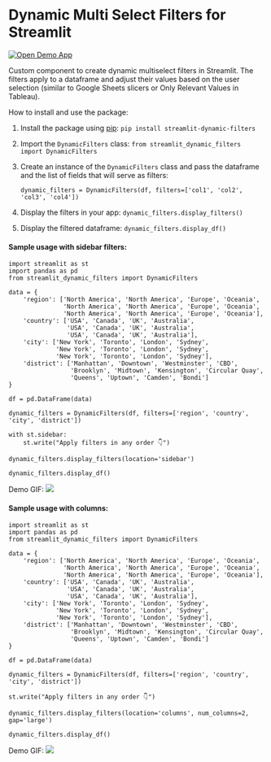 # Dynamic Multi Select Filters for Streamlit
[![Open Demo App](https://static.streamlit.io/badges/streamlit_badge_black_white.svg)](https://dynamic-filters-demo.streamlit.app/)

Custom component to create dynamic multiselect filters in Streamlit. 
The filters apply to a dataframe and adjust their values based on the user selection (similar to Google Sheets slicers or Only Relevant Values in Tableau).

How to install and use the package:
1. Install the package using [pip](https://pypi.org/project/streamlit-dynamic-filters/):
    ```pip install streamlit-dynamic-filters```
2. Import the `DynamicFilters` class:
    ```from streamlit_dynamic_filters import DynamicFilters```
3. Create an instance of the `DynamicFilters` class and pass the dataframe and the list of fields that will serve as filters:

    ```dynamic_filters = DynamicFilters(df, filters=['col1', 'col2', 'col3', 'col4'])```
4. Display the filters in your app:
    ```dynamic_filters.display_filters()```
5. Display the filtered dataframe:
    ```dynamic_filters.display_df()```


#### Sample usage with sidebar filters:

```
import streamlit as st
import pandas as pd
from streamlit_dynamic_filters import DynamicFilters

data = {
    'region': ['North America', 'North America', 'Europe', 'Oceania',
               'North America', 'North America', 'Europe', 'Oceania',
               'North America', 'North America', 'Europe', 'Oceania'],
    'country': ['USA', 'Canada', 'UK', 'Australia',
                'USA', 'Canada', 'UK', 'Australia',
                'USA', 'Canada', 'UK', 'Australia'],
    'city': ['New York', 'Toronto', 'London', 'Sydney',
             'New York', 'Toronto', 'London', 'Sydney',
             'New York', 'Toronto', 'London', 'Sydney'],
    'district': ['Manhattan', 'Downtown', 'Westminster', 'CBD',
                 'Brooklyn', 'Midtown', 'Kensington', 'Circular Quay',
                 'Queens', 'Uptown', 'Camden', 'Bondi']
}

df = pd.DataFrame(data)

dynamic_filters = DynamicFilters(df, filters=['region', 'country', 'city', 'district'])

with st.sidebar:
    st.write("Apply filters in any order 👇")

dynamic_filters.display_filters(location='sidebar')

dynamic_filters.display_df()
```

Demo GIF:
<img src="https://i.postimg.cc/x1zDwgwh/dynamic-filters-demo-1.gif"/>   

#### Sample usage with columns:

```
import streamlit as st
import pandas as pd
from streamlit_dynamic_filters import DynamicFilters

data = {
    'region': ['North America', 'North America', 'Europe', 'Oceania',
               'North America', 'North America', 'Europe', 'Oceania',
               'North America', 'North America', 'Europe', 'Oceania'],
    'country': ['USA', 'Canada', 'UK', 'Australia',
                'USA', 'Canada', 'UK', 'Australia',
                'USA', 'Canada', 'UK', 'Australia'],
    'city': ['New York', 'Toronto', 'London', 'Sydney',
             'New York', 'Toronto', 'London', 'Sydney',
             'New York', 'Toronto', 'London', 'Sydney'],
    'district': ['Manhattan', 'Downtown', 'Westminster', 'CBD',
                 'Brooklyn', 'Midtown', 'Kensington', 'Circular Quay',
                 'Queens', 'Uptown', 'Camden', 'Bondi']
}

df = pd.DataFrame(data)

dynamic_filters = DynamicFilters(df, filters=['region', 'country', 'city', 'district'])

st.write("Apply filters in any order 👇")

dynamic_filters.display_filters(location='columns', num_columns=2, gap='large')

dynamic_filters.display_df()
```

Demo GIF:
<img src="https://i.postimg.cc/gkLTjjg6/dynamic-filters-demo-2.gif"/>   

